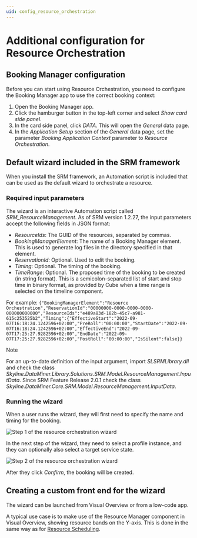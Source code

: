 ```yaml
---
uid: config_resource_orchestration
---
```


# Additional configuration for Resource Orchestration

## Booking Manager configuration

Before you can start using Resource Orchestration, you need to configure the Booking Manager app to use the correct booking context:

1. Open the Booking Manager app.
1. Click the hamburger button in the top-left corner and select *Show card side panel*.
1. In the card side panel, click *DATA*. This will open the *General* data page.
1. In the *Application Setup* section of the *General* data page, set the parameter *Booking Application Context* parameter to *Resource Orchestration*.

## Default wizard included in the SRM framework

When you install the SRM framework, an Automation script is included that can be used as the default wizard to orchestrate a resource.

### Required input parameters

The wizard is an interactive Automation script called *SRM_ResourceManagement*. As of SRM version 1.2.27, the input parameters accept the following fields in JSON format:

- *ResourceIds*: The GUID of the resources, separated by commas.
- *BookingManagerElement*: The name of a Booking Manager element. This is used to generate log files in the directory specified in that element.
- *ReservationId*: Optional. Used to edit the booking.
- *Timing*: Optional. The timing of the booking.
- *TimeRange*: Optional. The proposed time of the booking to be created (in string format). This is a semicolon-separated list of start and stop time in binary format, as provided by Cube when a time range is selected on the timeline component.

For example: `{"BookingManagerElement":"Resource Orchestration","ReservationId":"00000000-0000-0000-0000-000000000000","ResourceIds":"e489a83d-182b-45c7-a981-615c253525b2","Timing":{"EffectiveStart":"2022-09-07T16:18:24.1242596+02:00","PreRoll":"00:00:00","StartDate":"2022-09-07T16:18:24.1242596+02:00","EffectiveEnd":"2022-09-07T17:25:27.9282596+02:00","EndDate":"2022-09-07T17:25:27.9282596+02:00","PostRoll":"00:00:00","IsSilent":false}}`

> [!NOTE]
> For an up-to-date definition of the input argument, import *SLSRMLibrary.dll* and check the class *Skyline.DataMiner.Library.Solutions.SRM.Model.ResourceManagement.InputData*. Since SRM Feature Release 2.0.1 check the class *Skyline.DataMiner.Core.SRM.Model.ResourceManagement.InputData*.

### Running the wizard

When a user runs the wizard, they will first need to specify the name and timing for the booking.

![Step 1 of the resource orchestration wizard](~/user-guide/images/ResourceOrchestrationWizardStep1.png)

In the next step of the wizard, they need to select a profile instance, and they can optionally also select a target service state.

![Step 2 of the resource orchestration wizard](~/user-guide/images/ResourceOrchestrationWizardStep2.png)

After they click *Confirm*, the booking will be created.

## Creating a custom front end for the wizard

The wizard can be launched from Visual Overview or from a low-code app.

A typical use case is to make use of the Resource Manager component in Visual Overview, showing resource bands on the Y-axis. This is done in the same way as for [Resource Scheduling](xref:config_resource_scheduling#creating-a-custom-front-end-for-the-resource-scheduling-wizard).
